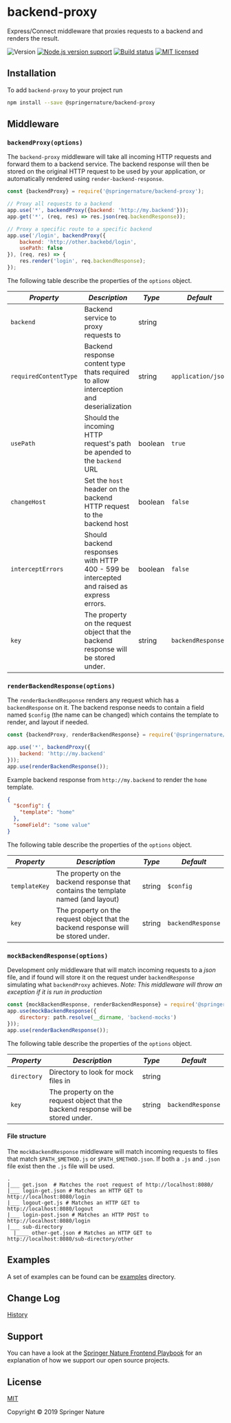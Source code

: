 # backend-proxy

Express/Connect middleware that proxies requests to a backend and renders the result.

![Version][shield-packagejs-version]
[![Node.js version support][shield-supported-node-version]][package-json]
[![Build status][ci-image]][ci-status]
[![MIT licensed][shield-license]][license]

## Installation

To add `backend-proxy` to your project run
```bash
npm install --save @springernature/backend-proxy
```

## Middleware

### `backendProxy(options)`

The `backend-proxy` middleware will take all incoming HTTP requests and forward them to a backend service. The backend response will then be stored on the original HTTP request to be used by your application, or automatically rendered using `render-backend-response`.

```js
const {backendProxy} = require('@springernature/backend-proxy');

// Proxy all requests to a backend
app.use('*', backendProxy({backend: 'http://my.backend'}));
app.get('*', (req, res) => res.json(req.backendResponse));

// Proxy a specific route to a specific backend
app.use('/login', backendProxy({
    backend: 'http://other.backebd/login',
    usePath: false
}), (req, res) => {
	res.render('login', req.backendResponse);
});
```

The following table describe the properties of the `options` object.

| *Property* | *Description* | *Type* | *Default* |
|---|---|---|---|
| `backend` | Backend service to proxy requests to | string |  |
| `requiredContentType` | Backend response content type thats required to allow interception and deserialization | string | `application/json` |
| `usePath` | Should the incoming HTTP request's path be apended to the `backend` URL | boolean | `true` |
| `changeHost` | Set the `host` header on the backend HTTP request to the backend host | boolean | `false` |
| `interceptErrors` | Should backend responses with HTTP 400 - 599 be intercepted and raised as express errors. | boolean | `false` |
| `key` | The property on the request object that the backend response will be stored under. | string | `backendResponse` |

### `renderBackendResponse(options)`

The `renderBackendResponse` renders any request which has a `backendResponse` on it. The backend response needs to contain a field named `$config` (the name can be changed) which contains the template to render, and layout if needed.

```js
const {backendProxy, renderBackendResponse} = require('@springernature/backend-proxy');

app.use('*', backendProxy({
    backend: 'http://my.backend'
}));
app.use(renderBackendResponse());
```

Example backend response from `http://my.backend` to render the `home` template.
```json
{
  "$config": {
    "template": "home"
  },
  "someField": "some value"
}
```

The following table describe the properties of the `options` object.

| *Property* | *Description* | *Type* | *Default* |
|---------------|------------------------------------------------------------------------------------|--------|-------------------|
| `templateKey` | The property on the backend response that contains the template named (and layout) | string | `$config` |
| `key` | The property on the request object that the backend response will be stored under. | string | `backendResponse` |

### `mockBackendResponse(options)`

Development only middleware that will match incoming requests to a _json_ file, and if found will store it on the request under `backendResponse` simulating what `backendProxy` achieves.
_Note: This middleware will throw an exception if it is run in production_

```js
const {mockBackendResponse, renderBackendResponse} = require('@springernature/backend-proxy');
app.use(mockBackendResponse({
    directory: path.resolve(__dirname, 'backend-mocks')
}));
app.use(renderBackendResponse());
```

The following table describe the properties of the `options` object.

| *Property* | *Description* | *Type* | *Default* |
|-------------|------------------------------------------------------------------------------------|--------|-------------------|
| `directory` | Directory to look for mock files in | string |  |
| `key` | The property on the request object that the backend response will be stored under. | string | `backendResponse` |

#### File structure

The `mockBackendResponse` middleware will match incoming requests to files that match `$PATH_$METHOD.js` or  `$PATH_$METHOD.json`. If both a `.js` and `.json` file exist then the `.js` file will be used.  

```text
.
|___ get.json  # Matches the root request of http://localhost:8080/
|___ login-get.json # Matches an HTTP GET to http://localhost:8080/login
|___ logout-get.js # Matches an HTTP GET to http://localhost:8080/logout
|___ login-post.json # Matches an HTTP POST to http://localhost:8080/login
|___ sub-directory
  |____ other-get.json # Matches an HTTP GET to http://localhost:8080/sub-directory/other
```

## Examples

A set of examples can be found can be [examples](examples) directory. 

## Change Log

[History][history]

## Support

You can have a look at the [Springer Nature Frontend Playbook][support] for an explanation of how we support our open source projects.

## License

[MIT][license]

Copyright © 2019 Springer Nature

[ci-image]: https://travis-ci.org/springernature/backend-proxy.svg?branch=master
[ci-status]: https://travis-ci.org/springernature/backend-proxy

[shield-packagejs-version]: https://img.shields.io/github/package-json/v/springernature/backend-proxy
[shield-supported-node-version]: https://img.shields.io/node/v/@springernature/backend-proxy
[shield-license]: https://img.shields.io/badge/license-MIT-blue.svg

[package-json]: package.json
[license]: LICENSE.md
[history]: HISTORY.md

[support]: https://github.com/springernature/frontend-playbook/blob/master/practices/open-source-support.md

